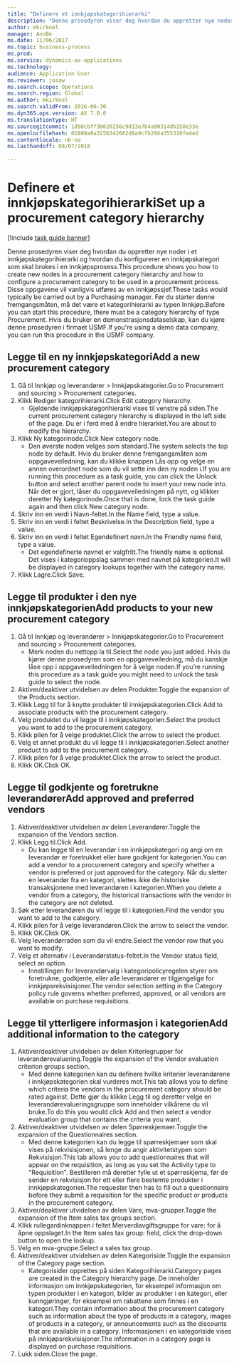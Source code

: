 ```yaml
--- 
title: "Definere et innkjøpskategorihierarki"
description: "Denne prosedyren viser deg hvordan du oppretter nye noder i et innkjøpskategorihierarki og hvordan du konfigurerer en innkjøpskategori som skal brukes i en innkjøpsprosess."
author: mkirknel
manager: AnnBe
ms.date: 11/06/2017
ms.topic: business-process
ms.prod: 
ms.service: dynamics-ax-applications
ms.technology: 
audience: Application User
ms.reviewer: josaw
ms.search.scope: Operations
ms.search.region: Global
ms.author: mkirknel
ms.search.validFrom: 2016-06-30
ms.dyn365.ops.version: AX 7.0.0
ms.translationtype: HT
ms.sourcegitcommit: 1d98cbff30620256c9d13e7b4a90314db150e33e
ms.openlocfilehash: 01809a8a3256342682d8a9cfb296a355310fe4ed
ms.contentlocale: nb-no
ms.lasthandoff: 08/07/2018

---
```

# <a name="set-up-a-procurement-category-hierarchy"></a><span data-ttu-id="4f5a6-103">Definere et innkjøpskategorihierarki</span><span class="sxs-lookup"><span data-stu-id="4f5a6-103">Set up a procurement category hierarchy</span></span>

[!include [task guide banner](../../includes/task-guide-banner.md)]

<span data-ttu-id="4f5a6-104">Denne prosedyren viser deg hvordan du oppretter nye noder i et innkjøpskategorihierarki og hvordan du konfigurerer en innkjøpskategori som skal brukes i en innkjøpsprosess.</span><span class="sxs-lookup"><span data-stu-id="4f5a6-104">This procedure shows you how to create new nodes in a procurement category hierarchy and how to configure a procurement category to be used in a procurement process.</span></span> <span data-ttu-id="4f5a6-105">Disse oppgavene vil vanligvis utføres av en innkjøpssjef.</span><span class="sxs-lookup"><span data-stu-id="4f5a6-105">These tasks would typically be carried out by a Purchasing manager.</span></span> <span data-ttu-id="4f5a6-106">Før du starter denne fremgangsmåten, må det være et kategorihierarki av typen Innkjøp.</span><span class="sxs-lookup"><span data-stu-id="4f5a6-106">Before you can start this procedure, there must be a category hierarchy of type Procurement.</span></span> <span data-ttu-id="4f5a6-107">Hvis du bruker en demonstrasjonsdataselskap, kan du kjøre denne prosedyren i firmaet USMF.</span><span class="sxs-lookup"><span data-stu-id="4f5a6-107">If you're using a demo data company, you can run this procedure in the USMF company.</span></span>


## <a name="add-a-new-procurement-category"></a><span data-ttu-id="4f5a6-108">Legge til en ny innkjøpskategori</span><span class="sxs-lookup"><span data-stu-id="4f5a6-108">Add a new procurement category</span></span>
1. <span data-ttu-id="4f5a6-109">Gå til Innkjøp og leverandører > Innkjøpskategorier.</span><span class="sxs-lookup"><span data-stu-id="4f5a6-109">Go to Procurement and sourcing > Procurement categories.</span></span>
2. <span data-ttu-id="4f5a6-110">Klikk Rediger kategorihierarki.</span><span class="sxs-lookup"><span data-stu-id="4f5a6-110">Click Edit category hierarchy.</span></span>
    * <span data-ttu-id="4f5a6-111">Gjeldende innkjøpskategorihierarki vises til venstre på siden.</span><span class="sxs-lookup"><span data-stu-id="4f5a6-111">The current procurement category hierarchy is displayed in the left side of the page.</span></span> <span data-ttu-id="4f5a6-112">Du er i ferd med å endre hierarkiet.</span><span class="sxs-lookup"><span data-stu-id="4f5a6-112">You  are about to modify the hierarchy.</span></span>  
3. <span data-ttu-id="4f5a6-113">Klikk Ny kategorinode.</span><span class="sxs-lookup"><span data-stu-id="4f5a6-113">Click New category node.</span></span>
    * <span data-ttu-id="4f5a6-114">Den øverste noden velges som standard.</span><span class="sxs-lookup"><span data-stu-id="4f5a6-114">The system selects the top node by default.</span></span> <span data-ttu-id="4f5a6-115">Hvis du bruker denne fremgangsmåten som oppgaveveiledning, kan du klikke knappen Lås opp og velge en annen overordnet node som du vil sette inn den ny noden i.</span><span class="sxs-lookup"><span data-stu-id="4f5a6-115">If you are running this procedure as a task guide, you can click the Unlock button and select another parent node to insert your new node into.</span></span> <span data-ttu-id="4f5a6-116">Når det er gjort, låser du oppgaveveiledningen på nytt, og klikker deretter Ny kategorinode.</span><span class="sxs-lookup"><span data-stu-id="4f5a6-116">Once that is done, lock the task guide again and then click New category node.</span></span>  
4. <span data-ttu-id="4f5a6-117">Skriv inn en verdi i Navn-feltet.</span><span class="sxs-lookup"><span data-stu-id="4f5a6-117">In the Name field, type a value.</span></span>
5. <span data-ttu-id="4f5a6-118">Skriv inn en verdi i feltet Beskrivelse.</span><span class="sxs-lookup"><span data-stu-id="4f5a6-118">In the Description field, type a value.</span></span>
6. <span data-ttu-id="4f5a6-119">Skriv inn en verdi i feltet Egendefinert navn.</span><span class="sxs-lookup"><span data-stu-id="4f5a6-119">In the Friendly name field, type a value.</span></span>
    * <span data-ttu-id="4f5a6-120">Det egendefinerte navnet er valgfritt.</span><span class="sxs-lookup"><span data-stu-id="4f5a6-120">The friendly name is optional.</span></span> <span data-ttu-id="4f5a6-121">Det vises i kategorioppslag sammen med navnet på kategorien.</span><span class="sxs-lookup"><span data-stu-id="4f5a6-121">It will be displayed in category lookups together with the category name.</span></span>  
7. <span data-ttu-id="4f5a6-122">Klikk Lagre.</span><span class="sxs-lookup"><span data-stu-id="4f5a6-122">Click Save.</span></span>

## <a name="add-products-to-your-new-procurement-category"></a><span data-ttu-id="4f5a6-123">Legge til produkter i den nye innkjøpskategorien</span><span class="sxs-lookup"><span data-stu-id="4f5a6-123">Add products to your new procurement category</span></span>
1. <span data-ttu-id="4f5a6-124">Gå til Innkjøp og leverandører > Innkjøpskategorier.</span><span class="sxs-lookup"><span data-stu-id="4f5a6-124">Go to Procurement and sourcing > Procurement categories.</span></span>
    * <span data-ttu-id="4f5a6-125">Merk noden du nettopp la til.</span><span class="sxs-lookup"><span data-stu-id="4f5a6-125">Select the node you just added.</span></span> <span data-ttu-id="4f5a6-126">Hvis du kjører denne prosedyren som en oppgaveveiledning, må du kanskje låse opp i oppgaveveiledningen for å velge noden.</span><span class="sxs-lookup"><span data-stu-id="4f5a6-126">If you’re running this procedure as a task guide you might need to unlock the task guide to select the node.</span></span>  
2. <span data-ttu-id="4f5a6-127">Aktiver/deaktiver utvidelsen av delen Produkter.</span><span class="sxs-lookup"><span data-stu-id="4f5a6-127">Toggle the expansion of the Products section.</span></span>
3. <span data-ttu-id="4f5a6-128">Klikk Legg til for å knytte produkter til innkjøpskategorien.</span><span class="sxs-lookup"><span data-stu-id="4f5a6-128">Click Add to associate products with the procurement category.</span></span>
4. <span data-ttu-id="4f5a6-129">Velg produktet du vil legge til i innkjøpskategorien.</span><span class="sxs-lookup"><span data-stu-id="4f5a6-129">Select the product you want to add to the procurement category.</span></span>
5. <span data-ttu-id="4f5a6-130">Klikk pilen for å velge produktet.</span><span class="sxs-lookup"><span data-stu-id="4f5a6-130">Click the arrow to select the product.</span></span>
6. <span data-ttu-id="4f5a6-131">Velg et annet produkt du vil legge til i innkjøpskategorien.</span><span class="sxs-lookup"><span data-stu-id="4f5a6-131">Select another product to add to the procurement category.</span></span>
7. <span data-ttu-id="4f5a6-132">Klikk pilen for å velge produktet.</span><span class="sxs-lookup"><span data-stu-id="4f5a6-132">Click the arrow to select the product.</span></span>
8. <span data-ttu-id="4f5a6-133">Klikk OK.</span><span class="sxs-lookup"><span data-stu-id="4f5a6-133">Click OK.</span></span>

## <a name="add-approved-and-preferred-vendors"></a><span data-ttu-id="4f5a6-134">Legge til godkjente og foretrukne leverandører</span><span class="sxs-lookup"><span data-stu-id="4f5a6-134">Add approved and preferred vendors</span></span>
1. <span data-ttu-id="4f5a6-135">Aktiver/deaktiver utvidelsen av delen Leverandører.</span><span class="sxs-lookup"><span data-stu-id="4f5a6-135">Toggle the expansion of the Vendors section.</span></span>
2. <span data-ttu-id="4f5a6-136">Klikk Legg til.</span><span class="sxs-lookup"><span data-stu-id="4f5a6-136">Click Add.</span></span>
    * <span data-ttu-id="4f5a6-137">Du kan legge til en leverandør i en innkjøpskategori og angi om en leverandør er foretrukket eller bare godkjent for kategorien.</span><span class="sxs-lookup"><span data-stu-id="4f5a6-137">You can add a vendor to a procurement category and specify whether a vendor is preferred or just approved for the category.</span></span> <span data-ttu-id="4f5a6-138">Når du sletter en leverandør fra en kategori, slettes ikke de historiske transaksjonene med leverandøren i kategorien.</span><span class="sxs-lookup"><span data-stu-id="4f5a6-138">When you delete a vendor from a category, the historical transactions with the vendor in the category are not deleted.</span></span>   
3. <span data-ttu-id="4f5a6-139">Søk etter leverandøren du vil legge til i kategorien.</span><span class="sxs-lookup"><span data-stu-id="4f5a6-139">Find the vendor you want to add to the category.</span></span>
4. <span data-ttu-id="4f5a6-140">Klikk pilen for å velge leverandøren.</span><span class="sxs-lookup"><span data-stu-id="4f5a6-140">Click the arrow to select the vendor.</span></span>
5. <span data-ttu-id="4f5a6-141">Klikk OK.</span><span class="sxs-lookup"><span data-stu-id="4f5a6-141">Click OK.</span></span>
6. <span data-ttu-id="4f5a6-142">Velg leverandørraden som du vil endre.</span><span class="sxs-lookup"><span data-stu-id="4f5a6-142">Select the vendor row that you want to modify.</span></span>
7. <span data-ttu-id="4f5a6-143">Velg et alternativ i Leverandørstatus-feltet.</span><span class="sxs-lookup"><span data-stu-id="4f5a6-143">In the Vendor status field, select an option.</span></span>
    * <span data-ttu-id="4f5a6-144">Innstillingen for leverandørvalg i kategoripolicyregelen styrer om foretrukne, godkjente, eller alle leverandører er tilgjengelige for innkjøpsrekvisisjoner.</span><span class="sxs-lookup"><span data-stu-id="4f5a6-144">The vendor selection setting in the Category policy rule governs whether preferred, approved, or all vendors are available on purchase requisitions.</span></span>   

## <a name="add-additional-information-to-the-category"></a><span data-ttu-id="4f5a6-145">Legge til ytterligere informasjon i kategorien</span><span class="sxs-lookup"><span data-stu-id="4f5a6-145">Add additional information to the category</span></span>
1. <span data-ttu-id="4f5a6-146">Aktiver/deaktiver utvidelsen av delen Kriteriegrupper for leverandørevaluering.</span><span class="sxs-lookup"><span data-stu-id="4f5a6-146">Toggle the expansion of the Vendor evaluation criterion groups section.</span></span>
    * <span data-ttu-id="4f5a6-147">Med denne kategorien kan du definere hvilke kriterier leverandørene i innkjøpskategorien skal vurderes mot.</span><span class="sxs-lookup"><span data-stu-id="4f5a6-147">This tab allows you to define which criteria the vendors in the procurement category should be rated against.</span></span> <span data-ttu-id="4f5a6-148">Dette gjør du klikke Legg til og deretter velge en leverandørevalueringsgruppe som inneholder vilkårene du vil bruke.</span><span class="sxs-lookup"><span data-stu-id="4f5a6-148">To do this you would click Add and then select a vendor evaluation group that contains the criteria you want.</span></span>  
2. <span data-ttu-id="4f5a6-149">Aktiver/deaktiver utvidelsen av delen Spørreskjemaer.</span><span class="sxs-lookup"><span data-stu-id="4f5a6-149">Toggle the expansion of the Questionnaires section.</span></span>
    * <span data-ttu-id="4f5a6-150">Med denne kategorien kan du legge til spørreskjemaer som skal vises på rekvisisjonen, så lenge du angir aktivitetstypen som Rekvisisjon.</span><span class="sxs-lookup"><span data-stu-id="4f5a6-150">This tab allows you to add questionnaires that will appear on the requisition, as long as you set the Activity type to "Requisition".</span></span> <span data-ttu-id="4f5a6-151">Bestilleren må deretter fylle ut et spørreskjema, før de sender en rekvisisjon for ett eller flere bestemte produkter i innkjøpskategorien.</span><span class="sxs-lookup"><span data-stu-id="4f5a6-151">The requester then has to fill out a questionnaire before they submit a requisition for the specific product or products in the procurement category.</span></span>  
3. <span data-ttu-id="4f5a6-152">Aktiver/deaktiver utvidelsen av delen Vare, mva-grupper.</span><span class="sxs-lookup"><span data-stu-id="4f5a6-152">Toggle the expansion of the Item sales tax groups section.</span></span>
4. <span data-ttu-id="4f5a6-153">Klikk rullegardinknappen i feltet Merverdiavgiftsgruppe for vare: for å åpne oppslaget.</span><span class="sxs-lookup"><span data-stu-id="4f5a6-153">In the Item sales tax group: field, click the drop-down button to open the lookup.</span></span>
5. <span data-ttu-id="4f5a6-154">Velg en mva-gruppe.</span><span class="sxs-lookup"><span data-stu-id="4f5a6-154">Select a sales tax group.</span></span>
6. <span data-ttu-id="4f5a6-155">Aktiver/deaktiver utvidelsen av delen Kategoriside.</span><span class="sxs-lookup"><span data-stu-id="4f5a6-155">Toggle the expansion of the Category page section.</span></span>
    * <span data-ttu-id="4f5a6-156">Kategorisider opprettes på siden Kategorihierarki.</span><span class="sxs-lookup"><span data-stu-id="4f5a6-156">Category pages are created in the Category hierarchy page.</span></span> <span data-ttu-id="4f5a6-157">De inneholder informasjon om innkjøpskategorien, for eksempel informasjon om typen produkter i en kategori, bilder av produkter i en kategori, eller kunngjøringer, for eksempel om rabattene som finnes i en kategori.</span><span class="sxs-lookup"><span data-stu-id="4f5a6-157">They contain information about the procurement category such as information about the type of products in a category, images of products in a category, or announcements such as the discounts that are available in a category.</span></span> <span data-ttu-id="4f5a6-158">Informasjonen i en kategoriside vises på innkjøpsrekvisisjoner.</span><span class="sxs-lookup"><span data-stu-id="4f5a6-158">The information in a category page is displayed on purchase requisitions.</span></span>  
7. <span data-ttu-id="4f5a6-159">Lukk siden.</span><span class="sxs-lookup"><span data-stu-id="4f5a6-159">Close the page.</span></span>


